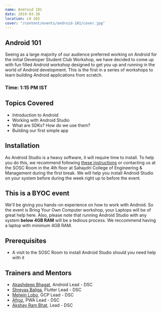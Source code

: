 ```yaml
---
name: Android 101
date: 2019-03-30
location: LH 201
cover: "/content/events/android-101/cover.jpg"
---
```


## Android 101

Seeing as a large majority of our audience preferred working on Android for the initial Developer Student Club Workshop, we have decided to come up with fun filled Android workshop designed to get you up and running in the world of Android development. This is the first in a series of workshops to learn building Android applications from scratch.

### Time: 1:15 PM IST

## Topics Covered

- Introduction to Android
- Working with Android Studio
- What are SDKs? How do we use them?
- Building our first simple app

## Installation

As Android Studio is a heavy software, it will require time to install. To help you do this, we recommend following [these instructions](https://developer.android.com/studio/install) or contacting us at the SOSC Room in the 4th floor at Sahaydri College of Engineering & Management during the first break. We will help you install Android Studio on your system before during the week right up to before the event.

## This is a BYOC event

We'll be giving you hands-on experience on how to work with Android. So the event is Bring Your Own Computer workshop, your Laptops will be of great help here. Also, please note that running Android Studio with any system **below 4GB RAM** will be a tedious process. We reccommend having a laptop with minimum 4GB RAM.

## Prerequisites

- A visit to the SOSC Room to install Android Studio should you need help with it

## Trainers and Mentors

- [Akashdeep Bhagat](https://github.com/akashdeepb), Android Lead - DSC
- [Shreyas Baliga](https://github.com/ShreyasBaliga), Flutter Lead - DSC
- [Melwin Lobo](https://github.com/melwinlobo18), GCP Lead - DSC
- [Afroz](https://github.com/coderhawk999), PWA Lead - DSC
- [Akshay Ram Bhat](https://github.com/akshayrb22), Lead - DSC
